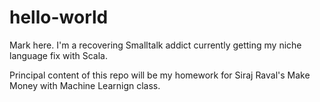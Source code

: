 # hello-world

Mark here.  I'm a recovering Smalltalk addict currently getting my niche language fix with Scala. 

Principal content of this repo will be my homework for Siraj Raval's Make Money with Machine Learnign class.
